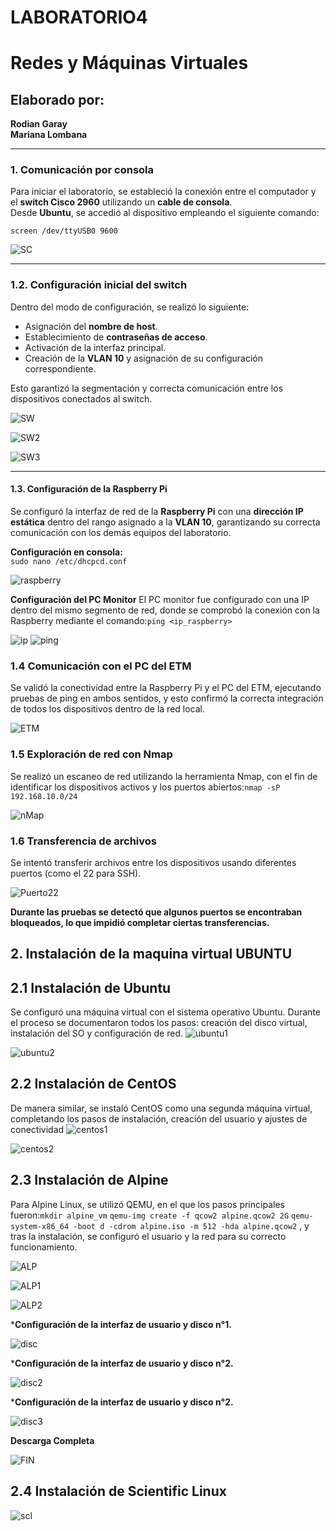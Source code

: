 # LABORATORIO4
# Redes y Máquinas Virtuales  

## Elaborado por:
**Rodian Garay**  
**Mariana Lombana**

---

### 1. Comunicación por consola  
Para iniciar el laboratorio, se estableció la conexión entre el computador y el **switch Cisco 2960** utilizando un **cable de consola**.  
Desde **Ubuntu**, se accedió al dispositivo empleando el siguiente comando:  

`screen /dev/ttyUSB0 9600`

![SC](sudoscreen1.png)

---
### 1.2. Configuración inicial del switch  
Dentro del modo de configuración, se realizó lo siguiente:  

- Asignación del **nombre de host**.  
- Establecimiento de **contraseñas de acceso**.  
- Activación de la interfaz principal.  
- Creación de la **VLAN 10** y asignación de su configuración correspondiente.  

Esto garantizó la segmentación y correcta comunicación entre los dispositivos conectados al switch.

![SW](switch1.png)

![SW2](switch2.png)

![SW3](switch3.png)

---  

#### 1.3. Configuración de la Raspberry Pi  
Se configuró la interfaz de red de la **Raspberry Pi** con una **dirección IP estática** dentro del rango asignado a la **VLAN 10**, garantizando su correcta comunicación con los demás equipos del laboratorio.  

**Configuración en consola:**  
`sudo nano /etc/dhcpcd.conf`

![raspberry](raspb1.png)

**Configuración del PC Monitor**
El PC monitor fue configurado con una IP dentro del mismo segmento de red, donde se comprobó la conexión con la Raspberry mediante el comando:`ping <ip_raspberry>`

![ip](ip.png)
![ping](ping.png)

### 1.4 Comunicación con el PC del ETM
Se validó la conectividad entre la Raspberry Pi y el PC del ETM, ejecutando pruebas de ping en ambos sentidos, y esto confirmó la correcta integración de todos los dispositivos dentro de la red local.

![ETM](etm.png)

### 1.5 Exploración de red con Nmap
Se realizó un escaneo de red utilizando la herramienta Nmap, con el fin de identificar los dispositivos activos y los puertos abiertos:`nmap -sP 192.168.10.0/24`

![nMap](nmap.png)

### 1.6 Transferencia de archivos

Se intentó transferir archivos entre los dispositivos usando diferentes puertos (como el 22 para SSH).

![Puerto22](puerto22.png)

**Durante las pruebas se detectó que algunos puertos se encontraban bloqueados, lo que impidió completar ciertas transferencias.**

## 2. Instalación de la maquina virtual UBUNTU
## 2.1 Instalación de Ubuntu
Se configuró una máquina virtual con el sistema operativo Ubuntu.
Durante el proceso se documentaron todos los pasos: creación del disco virtual, instalación del SO y configuración de red.
![ubuntu1](ubuntu1.png)


![ubuntu2](ubuntu2.png)
## 2.2 Instalación de CentOS
De manera similar, se instaló CentOS como una segunda máquina virtual, completando los pasos de instalación, creación del usuario y ajustes de conectividad
![centos1](centos1.png)

![centos2](centos2.png)

## 2.3 Instalación de Alpine
Para Alpine Linux, se utilizó QEMU, en el que los pasos principales fueron:`mkdir alpine_vm` `qemu-img create -f qcow2 alpine.qcow2 2G` `qemu-system-x86_64 -boot d -cdrom alpine.iso -m 512 -hda alpine.qcow2` , y tras la instalación, se configuró el usuario y la red para su correcto funcionamiento.

![ALP](alp.png)

![ALP1](alp1.png)

![ALP2](alp2.png)

 ***Configuración de la interfaz de usuario y disco n°1.**
 
![disc](disco1.png)

***Configuración de la interfaz de usuario y disco n°2.**
 
![disc2](disco2.png)

***Configuración de la interfaz de usuario y disco n°2.**
 
![disc3](disco.3png)

**Descarga Completa**

![FIN](alpfin.png)

## 2.4 Instalación de Scientific Linux

![scl](scl.png)
